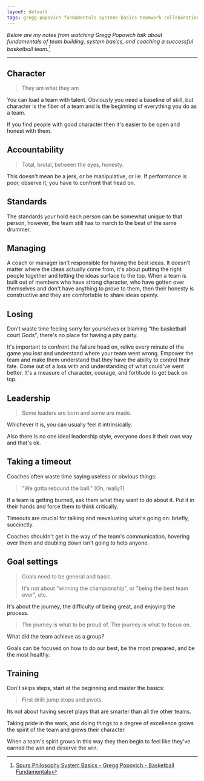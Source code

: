 ```yaml
---
layout: default
tags: gregg-popovich fundamentals systems-basics teamwork collaboration communication responsibility character standards losing leadership timeouts goal-setting failure
---
```


_Below are my notes from watching Gregg Popovich talk about fundamentals of team building, system basics, and coaching a successful basketball team.[^team]_

---

## Character

> They am what they am

You can load a team with talent. Obviously you need a baseline of skill, but character is the fiber of a team and is the beginning of everything you do as a team.

If you find people with good character then it's easier to be open and honest with them.

## Accountability

> Total, brutal, between the eyes, honesty.

This doesn't mean be a jerk, or be manipulative, or lie. If performance is poor, observe it, you have to confront that head on.

## Standards

The standards your hold each person can be somewhat unique to that person, however, the team still has to march to the beat of the same drummer.

## Managing

A coach or manager isn't responsible for having the best ideas. It doesn't matter where the ideas actually come from, it's about putting the right people together and letting the ideas surface to the top. When a team is built out of members who have strong character, who have gotten over themselves and don't have anything to prove to them, then their honesty is constructive and they are comfortable to share ideas openly.

## Losing

Don't waste time feeling sorry for yourselves or blaming "the basketball court Gods", there's no place for having a pity party.

It's important to confront the failure head on, relive every minute of the game you lost and understand where your team went wrong. Empower the team and make them understand that they have the ability to control their fate. Come out of a loss with and understanding of what could've went better. It's a measure of character, courage, and fortitude to get back on top.

## Leadership

> Some leaders are born and some are made.

Whichever it is, you can usually feel it intrinsically.

Also there is no one ideal leadership style, everyone does it their own way and that's ok.

## Taking a timeout

Coaches often waste time saying useless or obvious things:

> "We gotta rebound the ball." (Oh, really?)

If a team is getting burned, ask them what they want to do about it. Put it in their hands and force them to think critically.

Timeouts are crucial for talking and reevaluating what's going on: briefly, succinctly.

Coaches shouldn't get in the way of the team's communication, hovering over them and doubling down isn't going to help anyone.

## Goal settings

> Goals need to be general and basic.
>
> It's not about "winning the championship", or "being the best team ever", etc.

It's about the journey, the difficulty of being great, and enjoying the process.

> The journey is what to be proud of. The journey is what to focus on.

What did the team achieve as a group?

Goals can be focused on how to do our best, be the most prepared, and be the most healthy.

## Training

Don't skips steps, start at the beginning and master the basics:

> First drill: jump stops and pivots.

Its not about having secret plays that are smarter than all the other teams.

Taking pride in the work, and doing things to a degree of excellence grows the spirit of the team and grows their character.

When a team's spirit grows in this way they then begin to feel like they've earned the win and deserve the win.

[^team]: [Spurs Philosophy System Basics - Gregg Popovich - Basketball Fundamentals](https://youtu.be/XBZTPtENQCY)


